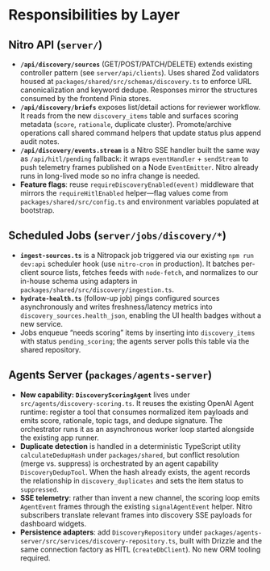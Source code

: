 # Responsibilities by Layer
## Nitro API (`server/`)
- **`/api/discovery/sources`** (GET/POST/PATCH/DELETE) extends existing controller pattern (see `server/api/clients`). Uses shared Zod validators housed at `packages/shared/src/schemas/discovery.ts` to enforce URL canonicalization and keyword dedupe. Responses mirror the structures consumed by the frontend Pinia stores.
- **`/api/discovery/briefs`** exposes list/detail actions for reviewer workflow. It reads from the new `discovery_items` table and surfaces scoring metadata (`score`, `rationale`, duplicate cluster). Promote/archive operations call shared command helpers that update status plus append audit notes.
- **`/api/discovery/events.stream`** is a Nitro SSE handler built the same way as `/api/hitl/pending` fallback: it wraps `eventHandler` + `sendStream` to push telemetry frames published on a Node `EventEmitter`. Nitro already runs in long-lived mode so no infra change is needed.
- **Feature flags**: reuse `requireDiscoveryEnabled(event)` middleware that mirrors the `requireHitlEnabled` helper—flag values come from `packages/shared/src/config.ts` and environment variables populated at bootstrap.

## Scheduled Jobs (`server/jobs/discovery/*`)
- **`ingest-sources.ts`** is a Nitropack job triggered via our existing `npm run dev:api` scheduler hook (use `nitro-cron` in production). It batches per-client source lists, fetches feeds with `node-fetch`, and normalizes to our in-house schema using adapters in `packages/shared/src/discovery/ingestion.ts`.
- **`hydrate-health.ts`** (follow-up job) pings configured sources asynchronously and writes freshness/latency metrics into `discovery_sources.health_json`, enabling the UI health badges without a new service.
- Jobs enqueue “needs scoring” items by inserting into `discovery_items` with status `pending_scoring`; the agents server polls this table via the shared repository.

## Agents Server (`packages/agents-server`)
- **New capability: `DiscoveryScoringAgent`** lives under `src/agents/discovery-scoring.ts`. It reuses the existing OpenAI Agent runtime: register a tool that consumes normalized item payloads and emits score, rationale, topic tags, and dedupe signature. The orchestrator runs it as an asynchronous worker loop started alongside the existing app runner.
- **Duplicate detection** is handled in a deterministic TypeScript utility `calculateDedupHash` under `packages/shared`, but conflict resolution (merge vs. suppress) is orchestrated by an agent capability `DiscoveryDedupTool`. When the hash already exists, the agent records the relationship in `discovery_duplicates` and sets the item status to `suppressed`.
- **SSE telemetry**: rather than invent a new channel, the scoring loop emits `AgentEvent` frames through the existing `signalAgentEvent` helper. Nitro subscribers translate relevant frames into discovery SSE payloads for dashboard widgets.
- **Persistence adapters**: add `DiscoveryRepository` under `packages/agents-server/src/services/discovery-repository.ts`, built with Drizzle and the same connection factory as HITL (`createDbClient`). No new ORM tooling required.
